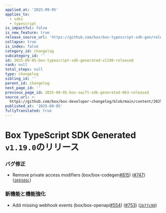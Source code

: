 ```yaml
---
applied_at: '2025-09-05'
applies_to:
  - sdks
  - typescript
is_impactful: false
is_new_feature: true
release_source_url: 'https://github.com/box/box-typescript-sdk-gen/releases/tag/v1.19.0'
collapse: true
is_index: false
category_id: changelog
subcategory_id: ''
id: 2025-09-05-box-typescript-sdk-generated-v1190-released
rank: null
total_steps: null
type: changelog
sibling_id: ''
parent_id: changelog
next_page_id: ''
previous_page_id: 2025-09-05-box-swift-sdk-generated-063-released
source_url: >-
  https://github.com/box/box-developer-changelog/blob/main/content/2025/09-05-box-typescript-sdk-generated-v1190-released.md
published_at: '2025-09-05'
fullyTranslated: true
---
```

# Box TypeScript SDK Generated `v1.19.0`のリリース

### バグ修正

* Remove private access modifiers (box/box-codegen[#815][1]) ([#747][2]) ([`1693ddc`][3])

### 新機能と機能強化

* Add missing webhook events (box/box-openapi[#554][4]) ([#753][5]) ([`2b77c98`][6])

[1]: https://github.com/box/box-typescript-sdk-gen/issues/815

[2]: https://github.com/box/box-typescript-sdk-gen/issues/747

[3]: https://github.com/box/box-typescript-sdk-gen/commit/1693ddc114b1c0452b2eddd6b4837a308155678a

[4]: https://github.com/box/box-typescript-sdk-gen/issues/554

[5]: https://github.com/box/box-typescript-sdk-gen/issues/753

[6]: https://github.com/box/box-typescript-sdk-gen/commit/2b77c982d549ef8ad84d8c6b69f9afb37e53197e
